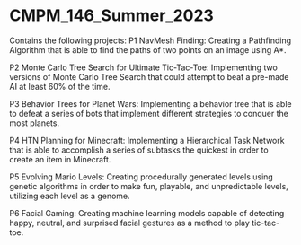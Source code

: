 # CMPM_146_Summer_2023
Contains the following projects:
P1 NavMesh Finding:
Creating a Pathfinding Algorithm that is able to find the paths of two points on an image using A*.

P2 Monte Carlo Tree Search for Ultimate Tic-Tac-Toe:
Implementing two versions of Monte Carlo Tree Search that could attempt to beat a pre-made AI at least 60% of the time.

P3 Behavior Trees for Planet Wars:
Implementing a behavior tree that is able to defeat a series of bots that implement different strategies to conquer the most planets.

P4 HTN Planning for Minecraft:
Implementing a Hierarchical Task Network that is able to accomplish a series of subtasks the quickest in order to create an item in Minecraft.

P5 Evolving Mario Levels:
Creating procedurally generated levels using genetic algorithms in order to make fun, playable, and unpredictable levels, utilizing each level as a genome.

P6 Facial Gaming:
Creating machine learning models capable of detecting happy, neutral, and surprised facial gestures as a method to play tic-tac-toe.
